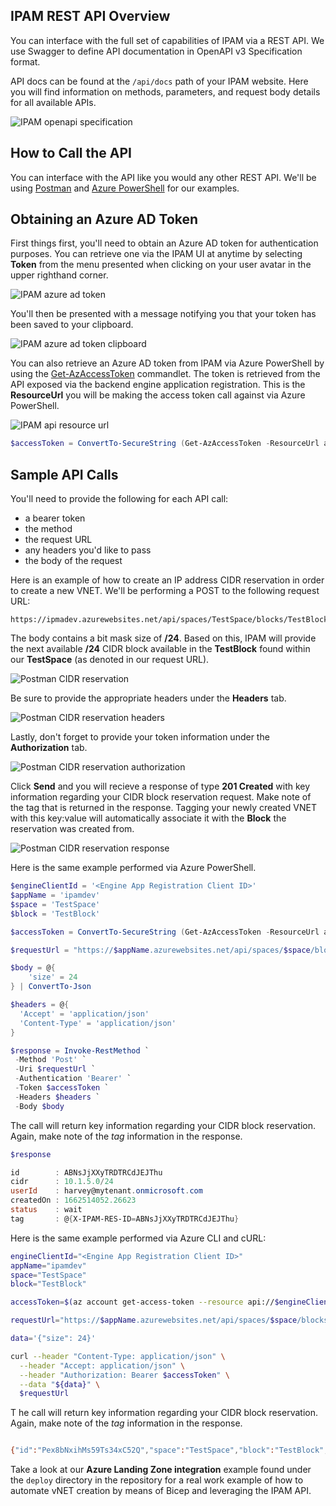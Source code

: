 ## IPAM REST API Overview
You can interface with the full set of capabilities of IPAM via a REST API. We use Swagger to define API documentation in OpenAPI v3 Specification format.

API docs can be found at the `/api/docs` path of your IPAM website. Here you will find information on methods, parameters, and request body details for all available APIs.

![IPAM openapi specification](./images/openapispec.png)

## How to Call the API
You can interface with the API like you would any other REST API. We'll be using [Postman](https://www.postman.com) and [Azure PowerShell](https://docs.microsoft.com/en-us/powershell/azure/what-is-azure-powershell) for our examples. 

## Obtaining an Azure AD Token
First things first, you'll need to obtain an Azure AD token for authentication purposes. You can retrieve one via the IPAM UI at anytime by selecting **Token** from the menu presented when clicking on your user avatar in the upper righthand corner.

![IPAM azure ad token](./images/token.png)

You'll then be presented with a message notifying you that your token has been saved to your clipboard.

![IPAM azure ad token clipboard](./images/token_clipboard.png)

You can also retrieve an Azure AD token from IPAM via Azure PowerShell by using the [Get-AzAccessToken](https://docs.microsoft.com/en-us/powershell/module/az.accounts/get-azaccesstoken) commandlet. The token is retrieved from the API exposed via the backend engine application registration. This is the **ResourceUrl** you will be making the access token call against via Azure PowerShell.

![IPAM api resource url](./images/ipam_api_resource_url.png)

```ps1
$accessToken = ConvertTo-SecureString (Get-AzAccessToken -ResourceUrl api://e3ff2k34-2271-58b5-9g2g-5004145608b3).Token -AsPlainText
````

## Sample API Calls
You'll need to provide the following for each API call:
* a bearer token
* the method
*  the request URL
* any headers you'd like to pass
* the body of the request

Here is an example of how to create an IP address CIDR reservation in order to create a new VNET. We'll be performing a POST to the following request URL:
````
https://ipmadev.azurewebsites.net/api/spaces/TestSpace/blocks/TestBlock/reservations
````
The body contains a bit mask size of **/24**. Based on this, IPAM will provide the next available **/24** CIDR block available in the **TestBlock** found within our **TestSpace** (as denoted in our request URL).

![Postman CIDR reservation](./images/postman_body.png)

Be sure to provide the appropriate headers under the **Headers** tab.

![Postman CIDR reservation headers](./images/postman_headers.png)

Lastly, don't forget to provide your token information under the **Authorization** tab.

![Postman CIDR reservation authorization](./images/postman_authorization.png)

Click **Send** and you will recieve a response of type **201 Created** with key information regarding your CIDR block reservation request. Make note of the tag that is returned in the response. Tagging your newly created VNET with this key:value will automatically associate it with the **Block** the reservation was created from. 

![Postman CIDR reservation response](./images/postman_response.png)

Here is the same example performed via Azure PowerShell.

````ps1
$engineClientId = '<Engine App Registration Client ID>'
$appName = 'ipamdev'
$space = 'TestSpace'
$block = 'TestBlock'

$accessToken = ConvertTo-SecureString (Get-AzAccessToken -ResourceUrl api://$engineClientId).Token -AsPlainText

$requestUrl = "https://$appName.azurewebsites.net/api/spaces/$space/blocks/$block/reservations"

$body = @{
    'size' = 24
} | ConvertTo-Json

$headers = @{
  'Accept' = 'application/json'
  'Content-Type' = 'application/json'
}

$response = Invoke-RestMethod `
 -Method 'Post' `
 -Uri $requestUrl `
 -Authentication 'Bearer' `
 -Token $accessToken `
 -Headers $headers `
 -Body $body
````

The call will return key information regarding your CIDR block reservation. Again, make note of the *tag* information in the response.

````ps1
$response

id        : ABNsJjXXyTRDTRCdJEJThu
cidr      : 10.1.5.0/24
userId    : harvey@mytenant.onmicrosoft.com
createdOn : 1662514052.26623
status    : wait
tag       : @{X-IPAM-RES-ID=ABNsJjXXyTRDTRCdJEJThu}
````

Here is the same example performed via Azure CLI and cURL:

````bash
engineClientId="<Engine App Registration Client ID>"
appName="ipamdev"
space="TestSpace"
block="TestBlock"

accessToken=$(az account get-access-token --resource api://$engineClientId --query "accessToken" --output tsv)

requestUrl="https://$appName.azurewebsites.net/api/spaces/$space/blocks/$block/reservations"

data='{"size": 24}'

curl --header "Content-Type: application/json" \
  --header "Accept: application/json" \
  --header "Authorization: Bearer $accessToken" \
  --data "${data}" \
  $requestUrl
````
T
he call will return key information regarding your CIDR block reservation. Again, make note of the *tag* information in the response.

````bash

{"id":"Pex8bNxihMs59Ts34xC52Q","space":"TestSpace","block":"TestBlock","cidr":"10.1.1.0/24","desc":null,"createdOn":1685043641.5849886,"createdBy":"harvey@mytenant.onmicrosoft.com","settledOn":null,"settledBy":null,"status":"wait","tag":{"X-IPAM-RES-ID":"Pex8bNxihMs59Ts34xC52Q"}}

````
Take a look at our **Azure Landing Zone integration** example found under the `deploy` directory in the repository for a real work example of how to automate vNET creation by means of Bicep and leveraging the IPAM API.
